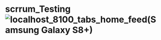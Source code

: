 # scrrum_Testing![localhost_8100_tabs_home_feed(Samsung Galaxy S8+)](https://github.com/iammohansharma/scrrum_Testing/assets/100035850/a501a67f-baa2-45f9-859d-bae499706153)

